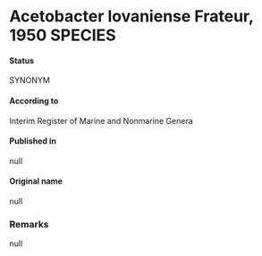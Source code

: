 # Acetobacter lovaniense Frateur, 1950 SPECIES

#### Status
SYNONYM

#### According to
Interim Register of Marine and Nonmarine Genera

#### Published in
null

#### Original name
null

### Remarks
null